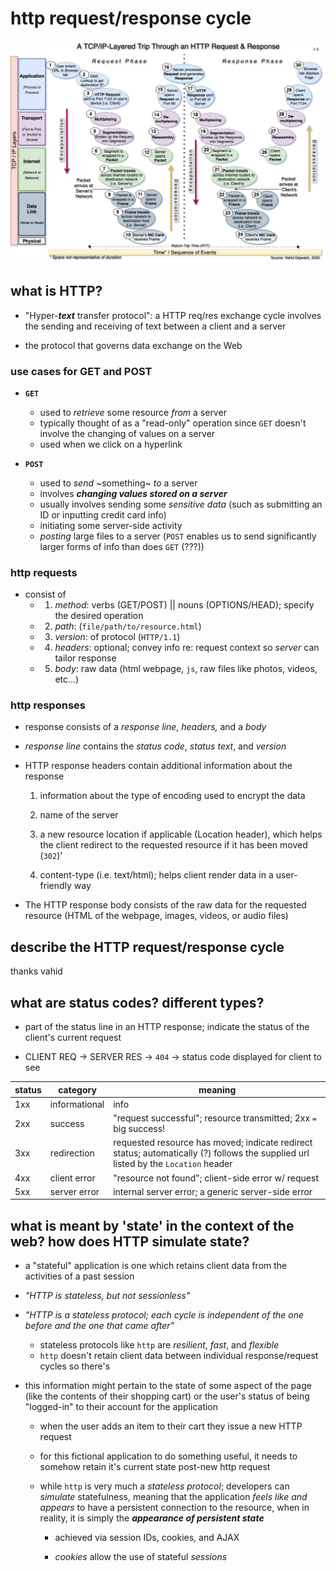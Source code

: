 # http request/response cycle
![VAHID'S DIAGRAM](./http_request_response_cycle.jpg)

## what is HTTP?

- "Hyper-**_text_** transfer protocol": a HTTP req/res exchange cycle involves the sending and receiving of text between a client and a server

- the protocol that governs data exchange on the Web

### use cases for GET and POST

- **`GET`**
  - used to _retrieve_ some resource _from_ a server
  - typically thought of as a "read-only" operation since `GET` doesn't involve the changing of values on a server
  - used when we click on a hyperlink

- **`POST`**
  - used to _send_ ~something~ _to_ a server
  - involves _**changing values stored on a server**_
  - usually involves sending some _sensitive data_ (such as submitting an ID or inputting credit card info)
  - initiating some server-side activity
  - _posting_ large files to a server (`POST` enables us to send significantly larger forms of info than does `GET` (???))

### http requests

  - consist of
    - 1. _method_: verbs (GET/POST) || nouns (OPTIONS/HEAD); specify the desired operation
    - 2. _path_: (`file/path/to/resource.html`)
    - 3. _version_: of protocol (`HTTP/1.1`)
    - 4. _headers_: optional; convey info re: request context so _server_ can tailor response
    - 5. _body_: raw data (html webpage, `js`, raw files like photos, videos, etc...)

### http responses

  - response consists of a _response line_, _headers,_ and a _body_

  - _response line_ contains the _status code_, _status text_, and _version_

  - HTTP response headers contain additional information about the response

    1. information about the type of encoding used to encrypt the data

    2. name of the server
    3. a new resource location if applicable (Location header), which helps the client redirect to the requested resource if it has been moved (`302`)'
    4. content-type (i.e. text/html); helps client render data in a user-friendly way

  - The HTTP response body consists of the raw data for the requested resource (HTML of the webpage, images, videos, or audio files)

## describe the HTTP request/response cycle

thanks vahid

## what are status codes?  different types?

- part of the status line in an HTTP response; indicate the status of the client's current request

- CLIENT REQ -> SERVER RES -> `404` -> status code displayed for client to see

| status | category | meaning |
| - | - | - |
| 1xx | informational | info |
| 2xx | success | "request successful"; resource transmitted; 2xx `=` big success! |
| 3xx | redirection | requested resource has moved; indicate redirect status; automatically (?) follows the supplied url listed by the `Location` header |
| 4xx | client error | "resource not found"; client-side error w/ request |
| 5xx | server error | internal server error; a generic server-side error |


## what is meant by 'state' in the context of the web?  how does HTTP simulate state?

- a "stateful" application is one which retains client data from the activities of a past session

- _"HTTP is stateless, but not sessionless"_

- _"HTTP is a stateless protocol; each cycle is independent of the one before and the one that came after"_
  - stateless protocols like `http` are _resilient_, _fast_, and _flexible_
  - `http` doesn't retain client data between individual response/request cycles so there's

- this information might pertain to the state of some aspect of the page (like the contents of their shopping cart) or the user's status of being "logged-in" to their account for the application

  - when the user adds an item to their cart they issue a new HTTP request

  - for this fictional application to do something useful, it needs to somehow retain it's current state post-new http request

  - while `http` is very much a _stateless protocol_; developers can _simulate_ statefulness, meaning that the application _feels like and appears_ to have a persistent connection to the resource, when in reality, it is simply the **_appearance of persistent state_**

    - achieved via session IDs, cookies, and AJAX

    - _cookies_ allow the use of stateful _sessions_
